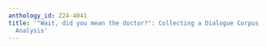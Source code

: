 ```yaml
---
anthology_id: Z24-4041
title: '"Wait, did you mean the doctor?": Collecting a Dialogue Corpus for Topical
  Analysis'
---
```

